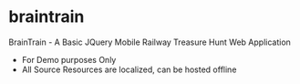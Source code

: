 # braintrain
BrainTrain - A Basic JQuery Mobile Railway Treasure Hunt Web Application

* For Demo purposes Only
* All Source Resources are localized, can be hosted offline
